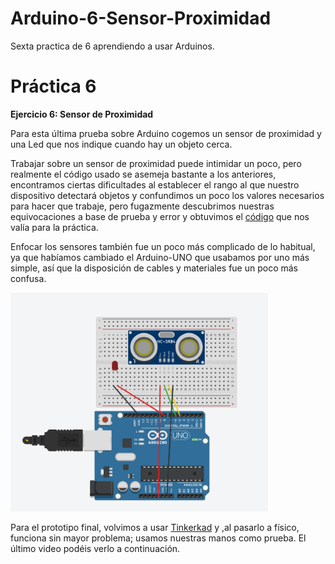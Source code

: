 # Arduino-6-Sensor-Proximidad
Sexta practica de 6 aprendiendo a usar Arduinos.

# Práctica 6

<b>Ejercicio 6: Sensor de Proximidad</b>

Para esta última prueba sobre Arduino cogemos un sensor de proximidad y una Led que nos indique cuando hay un objeto cerca.

Trabajar sobre un sensor de proximidad puede intimidar un poco, pero realmente el código usado se asemeja bastante a los anteriores, encontramos ciertas dificultades al establecer el rango al que nuestro dispositivo detectará objetos y confundimos un poco los valores necesarios para hacer que trabaje, pero fugazmente descubrimos nuestras equivocaciones a base de prueba y error y obtuvimos el <a href="https://github.com/Pachecards/Arduino-6-Sensor-Proximidad/blob/master/CodigoFuncional">código</a> que nos valía para la práctica.

Enfocar los sensores también fue un poco más complicado de lo habitual, ya que habíamos cambiado el Arduino-UNO que usabamos por uno más simple, así que la disposición de cables y materiales fue un poco más confusa.

<img src="https://raw.githubusercontent.com/Pachecards/Arduino-6-Sensor-Proximidad/master/Sensor%20de%20Proximidad%20Prototipo.png" height = 350 weight = 350 padding = 2px>

Para el prototipo final, volvimos a usar <a href="https://www.tinkercad.com/">Tinkerkad</a>  y ,al pasarlo a físico, funciona sin mayor problema; usamos nuestras manos como prueba. El último video podéis verlo a continuación.